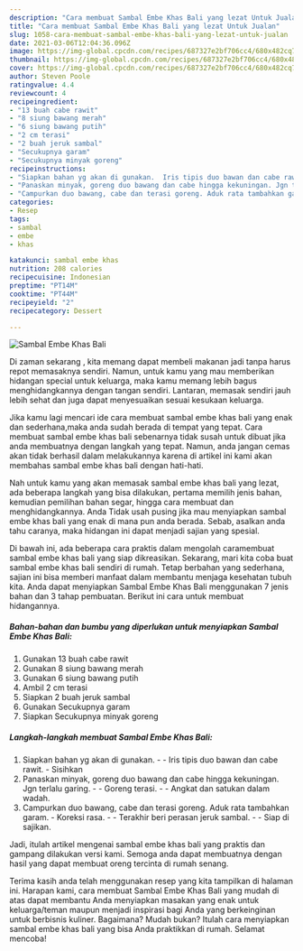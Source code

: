 ```yaml
---
description: "Cara membuat Sambal Embe Khas Bali yang lezat Untuk Jualan"
title: "Cara membuat Sambal Embe Khas Bali yang lezat Untuk Jualan"
slug: 1058-cara-membuat-sambal-embe-khas-bali-yang-lezat-untuk-jualan
date: 2021-03-06T12:04:36.096Z
image: https://img-global.cpcdn.com/recipes/687327e2bf706cc4/680x482cq70/sambal-embe-khas-bali-foto-resep-utama.jpg
thumbnail: https://img-global.cpcdn.com/recipes/687327e2bf706cc4/680x482cq70/sambal-embe-khas-bali-foto-resep-utama.jpg
cover: https://img-global.cpcdn.com/recipes/687327e2bf706cc4/680x482cq70/sambal-embe-khas-bali-foto-resep-utama.jpg
author: Steven Poole
ratingvalue: 4.4
reviewcount: 4
recipeingredient:
- "13 buah cabe rawit"
- "8 siung bawang merah"
- "6 siung bawang putih"
- "2 cm terasi"
- "2 buah jeruk sambal"
- "Secukupnya garam"
- "Secukupnya minyak goreng"
recipeinstructions:
- "Siapkan bahan yg akan di gunakan.  Iris tipis duo bawan dan cabe rawit. Sisihkan"
- "Panaskan minyak, goreng duo bawang dan cabe hingga kekuningan. Jgn terlalu garing.   Goreng terasi.   Angkat dan satukan dalam wadah."
- "Campurkan duo bawang, cabe dan terasi goreng. Aduk rata tambahkan garam.  Koreksi rasa.  Terakhir beri perasan jeruk sambal.   Siap di sajikan."
categories:
- Resep
tags:
- sambal
- embe
- khas

katakunci: sambal embe khas 
nutrition: 208 calories
recipecuisine: Indonesian
preptime: "PT14M"
cooktime: "PT44M"
recipeyield: "2"
recipecategory: Dessert

---
```



![Sambal Embe Khas Bali](https://img-global.cpcdn.com/recipes/687327e2bf706cc4/680x482cq70/sambal-embe-khas-bali-foto-resep-utama.jpg)

Di zaman  sekarang , kita memang dapat membeli makanan jadi tanpa harus repot memasaknya sendiri. Namun, untuk kamu yang mau memberikan hidangan special untuk keluarga, maka kamu memang lebih bagus menghidangkannya dengan tangan sendiri. Lantaran, memasak sendiri jauh lebih sehat dan juga dapat menyesuaikan sesuai kesukaan keluarga.

Jika kamu lagi mencari ide cara membuat sambal embe khas bali yang enak dan sederhana,maka anda sudah berada di tempat yang tepat. Cara membuat sambal embe khas bali  sebenarnya tidak susah untuk dibuat jika anda membuatnya dengan langkah yang tepat. Namun, anda jangan cemas akan tidak berhasil dalam melakukannya 
karena di artikel ini kami akan membahas sambal embe khas bali dengan hati-hati.  



Nah untuk kamu yang akan memasak sambal embe khas bali yang lezat, ada beberapa langkah yang bisa dilakukan, pertama memilih jenis bahan, kemudian pemilihan bahan segar, hingga cara membuat dan menghidangkannya. Anda Tidak usah pusing jika mau menyiapkan sambal embe khas bali yang enak di mana pun anda berada. Sebab, asalkan anda  tahu caranya, maka hidangan ini dapat menjadi sajian yang spesial.

Di bawah ini, ada beberapa cara praktis  dalam mengolah caramembuat sambal embe khas bali yang siap dikreasikan. Sekarang, mari kita coba buat sambal embe khas bali sendiri di rumah. Tetap berbahan yang sederhana, sajian ini bisa memberi manfaat dalam membantu menjaga kesehatan tubuh kita. Anda dapat menyiapkan Sambal Embe Khas Bali menggunakan 7 jenis bahan dan 3 tahap pembuatan. Berikut ini cara untuk membuat hidangannya.

<!--inarticleads1-->

##### Bahan-bahan dan bumbu yang diperlukan untuk menyiapkan Sambal Embe Khas Bali:

1. Gunakan 13 buah cabe rawit
1. Gunakan 8 siung bawang merah
1. Gunakan 6 siung bawang putih
1. Ambil 2 cm terasi
1. Siapkan 2 buah jeruk sambal
1. Gunakan Secukupnya garam
1. Siapkan Secukupnya minyak goreng




<!--inarticleads2-->

##### Langkah-langkah membuat Sambal Embe Khas Bali:

1. Siapkan bahan yg akan di gunakan. -  - Iris tipis duo bawan dan cabe rawit. - Sisihkan
1. Panaskan minyak, goreng duo bawang dan cabe hingga kekuningan. Jgn terlalu garing.  -  - Goreng terasi.  -  - Angkat dan satukan dalam wadah.
1. Campurkan duo bawang, cabe dan terasi goreng. Aduk rata tambahkan garam.  - Koreksi rasa. -  - Terakhir beri perasan jeruk sambal.  -  - Siap di sajikan.




Jadi, itulah artikel mengenai  sambal embe khas bali  yang praktis dan gampang dilakukan versi kami. Semoga anda dapat membuatnya dengan hasil yang dapat membuat oreng tercinta di rumah senang. 

Terima kasih anda telah menggunakan resep yang kita tampilkan di halaman ini. Harapan kami, cara membuat  Sambal Embe Khas Bali yang mudah di atas dapat membantu Anda menyiapkan masakan yang enak untuk keluarga/teman maupun menjadi inspirasi bagi Anda yang berkeinginan untuk berbisnis kuliner. Bagaimana? Mudah bukan? Itulah cara menyiapkan sambal embe khas bali yang bisa Anda praktikkan di rumah. Selamat mencoba!

